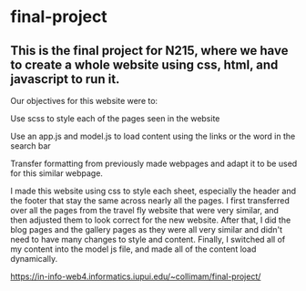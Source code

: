 # final-project
## This is the final project for N215, where we have to create a whole website using css, html, and javascript to run it.


Our objectives for this website were to:

Use scss to style each of the pages seen in the website

Use an app.js and model.js to load content using the links or the word in the search bar

Transfer formatting from previously made webpages and adapt it to be used for this similar webpage.

I made this website using css to style each sheet, especially the header and the footer that stay the same across nearly all the pages. I first transferred over all the pages from the travel fly website that were very similar, and then adjusted them to look correct for the new website. After that, I did the blog pages and the gallery pages as they were all very similar and didn't need to have many changes to style and content. Finally, I switched all of my content into the model js file, and made all of the content load dynamically. 

https://in-info-web4.informatics.iupui.edu/~collimam/final-project/